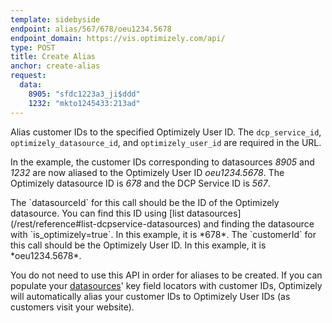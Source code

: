```yaml
---
template: sidebyside
endpoint: alias/567/678/oeu1234.5678
endpoint_domain: https://vis.optimizely.com/api/
type: POST
title: Create Alias
anchor: create-alias
request:
  data:
    8905: "sfdc1223a3_ji$ddd"
    1232: "mkto1245433:213ad"
---
```


Alias customer IDs to the specified Optimizely User ID.  The `dcp_service_id`, `optimizely_datasource_id`, and `optimizely_user_id` are required in the URL.

In the example, the customer IDs corresponding to datasources *8905* and *1232* are now aliased to the Optimizely User
ID *oeu1234.5678*. The Optimizely datasource ID is *678* and the DCP Service ID is *567*.

<div class="attention attention--warning push--bottom">
The `datasourceId` for this call should be the ID of the Optimizely datasource. You can find this ID using [list
datasources](/rest/reference#list-dcpservice-datasources) and finding the datasource with `is_optimizely=true`.
In this example, it is *678*.  The `customerId` for this call should be the Optimizely User ID. In this example, it is
*oeu1234.5678*.
</div>

You do not need to use this API in order for aliases to be created.  If you can populate your
[datasources](https://help.optimizely.com/hc/en-us/articles/216307487#add)' key field locators with customer IDs,
Optimizely will automatically alias your customer IDs to Optimizely User IDs (as customers visit your website).
